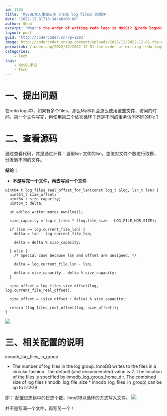 ```yaml
---
id: 1203
title: 'MySQL写入重做日志（redo log files）的顺序'
date: '2022-12-01T18:34:40+08:00'
author: Shuo
excerpt: 'What's the order of writing redo logs in MySQL? 在redo logs中，如果有多个files，那么MySQL会怎么使用这些文件，访问的时间，第一个使用结束再使用第二个依次循环？还是不同的事务访问不同的file？'
layout: post
guid: 'http://codercoder.cn/?p=1203'
image: http://codercoder.cn/wp-content/uploads/2022/12/2022-12-01-the-order-of-writing-redo-logs-1.png
permalink: /index.php/2022/12/2022-12-01-the-order-of-writing-redo-logs
categories:
    - Tech
tags:
    - MySQL手记
    - Tech
---
```


# 一、提出问题
在redo logs中，如果有多个files，那么MySQL会怎么使用这些文件，访问的时间，第一个文件写完，再使用第二个依次循环？还是不同的事务访问不同的file？

# 二、查看源码
通过查看代码，其是通过计算：当前lsn-文件的lsn，差值对文件个数进行取模，分发到不同的文件。

**结论：**
* **不是写完一个文件，再去写另一个文件**

```
uint64_t log_files_real_offset_for_lsn(const log_t &log, lsn_t lsn) {
  uint64_t size_offset;
  uint64_t size_capacity;
  uint64_t delta;

  ut_ad(log_writer_mutex_own(log));

  size_capacity = log.n_files * (log.file_size - LOG_FILE_HDR_SIZE);

  if (lsn >= log.current_file_lsn) {
    delta = lsn - log.current_file_lsn;

    delta = delta % size_capacity;

  } else {
    /* Special case because lsn and offset are unsigned. */

    delta = log.current_file_lsn - lsn;

    delta = size_capacity - delta % size_capacity;
  }

  size_offset = log_files_size_offset(log, log.current_file_real_offset);

  size_offset = (size_offset + delta) % size_capacity;

  return (log_files_real_offset(log, size_offset));
}
```

![](http://codercoder.cn/wp-content/uploads/2022/12/2022-12-01-the-order-of-writing-redo-logs-1.png)

# 三、相关配置的说明
innodb_log_files_in_group

* The number of log files in the log group. InnoDB writes to the files in a circular fashion. The default (and recommended) value is 2. The location of the files is specified by innodb_log_group_home_dir. The combined size of log files (innodb_log_file_size * innodb_log_files_in_group) can be up to 512GB.

即：
配置日志组中的日志个数，InnoDB以循环的方式写入文件。
![](http://codercoder.cn/wp-content/uploads/2022/12/2022-12-01-the-order-of-writing-redo-logs-2.png)

并不是写满一个文件，再写另一个！